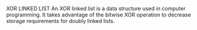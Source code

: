 XOR LINKED LIST
An XOR linked list is a data structure used in computer programming. It takes advantage of the bitwise XOR operation to decrease storage requirements for doubly linked lists.
